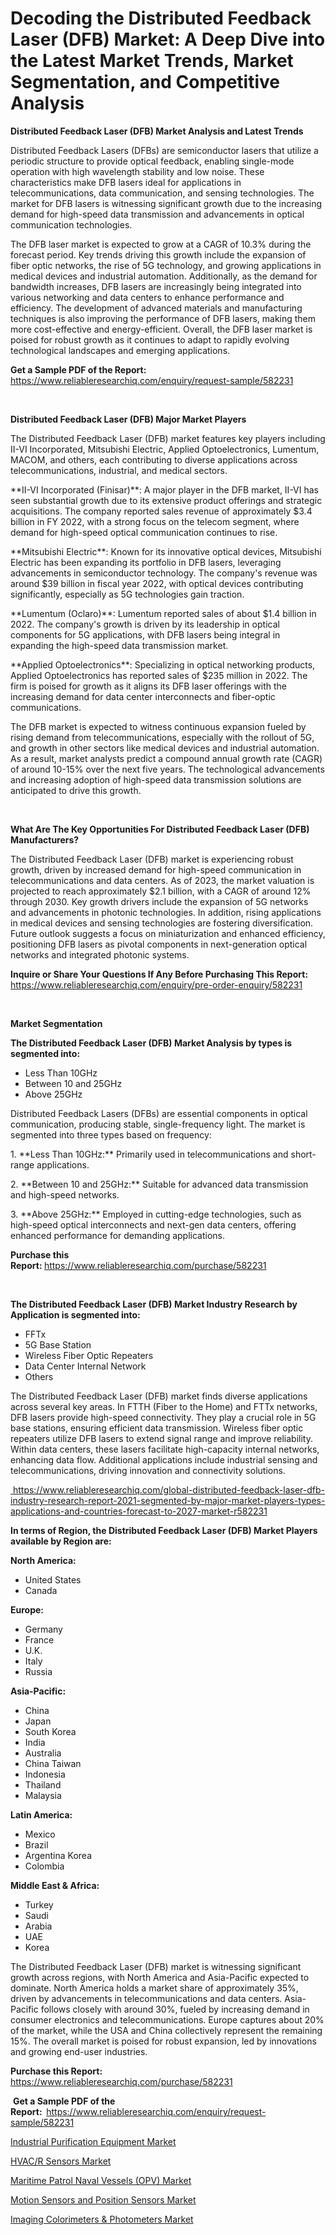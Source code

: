 <p><h1>Decoding the Distributed Feedback Laser (DFB) Market: A Deep Dive into the Latest Market Trends, Market Segmentation, and Competitive Analysis</h1></p><p><strong>Distributed Feedback Laser (DFB) Market Analysis and Latest Trends</strong></p>
<p><p>Distributed Feedback Lasers (DFBs) are semiconductor lasers that utilize a periodic structure to provide optical feedback, enabling single-mode operation with high wavelength stability and low noise. These characteristics make DFB lasers ideal for applications in telecommunications, data communication, and sensing technologies. The market for DFB lasers is witnessing significant growth due to the increasing demand for high-speed data transmission and advancements in optical communication technologies.</p><p>The DFB laser market is expected to grow at a CAGR of 10.3% during the forecast period. Key trends driving this growth include the expansion of fiber optic networks, the rise of 5G technology, and growing applications in medical devices and industrial automation. Additionally, as the demand for bandwidth increases, DFB lasers are increasingly being integrated into various networking and data centers to enhance performance and efficiency. The development of advanced materials and manufacturing techniques is also improving the performance of DFB lasers, making them more cost-effective and energy-efficient. Overall, the DFB laser market is poised for robust growth as it continues to adapt to rapidly evolving technological landscapes and emerging applications.</p></p>
<p><strong>Get a Sample PDF of the Report:&nbsp;</strong> <a href="https://www.reliableresearchiq.com/enquiry/request-sample/582231?utm_campaign=1088&utm_medium=2&utm_source=Github&utm_content=ia&utm_term=12102024&utm_id=distributed-feedback-laser-dfb">https://www.reliableresearchiq.com/enquiry/request-sample/582231</a></p>
<p>&nbsp;</p>
<p><strong>Distributed Feedback Laser (DFB) Major Market Players</strong></p>
<p><p>The Distributed Feedback Laser (DFB) market features key players including II-VI Incorporated, Mitsubishi Electric, Applied Optoelectronics, Lumentum, MACOM, and others, each contributing to diverse applications across telecommunications, industrial, and medical sectors.</p><p>**II-VI Incorporated (Finisar)**: A major player in the DFB market, II-VI has seen substantial growth due to its extensive product offerings and strategic acquisitions. The company reported sales revenue of approximately $3.4 billion in FY 2022, with a strong focus on the telecom segment, where demand for high-speed optical communication continues to rise.</p><p>**Mitsubishi Electric**: Known for its innovative optical devices, Mitsubishi Electric has been expanding its portfolio in DFB lasers, leveraging advancements in semiconductor technology. The company's revenue was around $39 billion in fiscal year 2022, with optical devices contributing significantly, especially as 5G technologies gain traction.</p><p>**Lumentum (Oclaro)**: Lumentum reported sales of about $1.4 billion in 2022. The company's growth is driven by its leadership in optical components for 5G applications, with DFB lasers being integral in expanding the high-speed data transmission market.</p><p>**Applied Optoelectronics**: Specializing in optical networking products, Applied Optoelectronics has reported sales of $235 million in 2022. The firm is poised for growth as it aligns its DFB laser offerings with the increasing demand for data center interconnects and fiber-optic communications.</p><p>The DFB market is expected to witness continuous expansion fueled by rising demand from telecommunications, especially with the rollout of 5G, and growth in other sectors like medical devices and industrial automation. As a result, market analysts predict a compound annual growth rate (CAGR) of around 10-15% over the next five years. The technological advancements and increasing adoption of high-speed data transmission solutions are anticipated to drive this growth.</p></p>
<p>&nbsp;</p>
<p><strong>What Are The Key Opportunities For Distributed Feedback Laser (DFB) Manufacturers?</strong></p>
<p><p>The Distributed Feedback Laser (DFB) market is experiencing robust growth, driven by increased demand for high-speed communication in telecommunications and data centers. As of 2023, the market valuation is projected to reach approximately $2.1 billion, with a CAGR of around 12% through 2030. Key growth drivers include the expansion of 5G networks and advancements in photonic technologies. In addition, rising applications in medical devices and sensing technologies are fostering diversification. Future outlook suggests a focus on miniaturization and enhanced efficiency, positioning DFB lasers as pivotal components in next-generation optical networks and integrated photonic systems.</p></p>
<p><strong>Inquire or Share Your Questions If Any Before Purchasing This Report:</strong> <a href="https://www.reliableresearchiq.com/enquiry/pre-order-enquiry/582231?utm_campaign=1088&utm_medium=2&utm_source=Github&utm_content=ia&utm_term=12102024&utm_id=distributed-feedback-laser-dfb">https://www.reliableresearchiq.com/enquiry/pre-order-enquiry/582231</a></p>
<p>&nbsp;</p>
<p><strong>Market Segmentation</strong></p>
<p><strong>The Distributed Feedback Laser (DFB) Market Analysis by types is segmented into:</strong></p>
<p><ul><li>Less Than 10GHz</li><li>Between 10 and 25GHz</li><li>Above 25GHz</li></ul></p>
<p><p>Distributed Feedback Lasers (DFBs) are essential components in optical communication, producing stable, single-frequency light. The market is segmented into three types based on frequency: </p><p>1. **Less Than 10GHz:** Primarily used in telecommunications and short-range applications.</p><p>2. **Between 10 and 25GHz:** Suitable for advanced data transmission and high-speed networks.</p><p>3. **Above 25GHz:** Employed in cutting-edge technologies, such as high-speed optical interconnects and next-gen data centers, offering enhanced performance for demanding applications.</p></p>
<p><strong>Purchase this Report:&nbsp;</strong><a href="https://www.reliableresearchiq.com/purchase/582231?utm_campaign=1088&utm_medium=2&utm_source=Github&utm_content=ia&utm_term=12102024&utm_id=distributed-feedback-laser-dfb">https://www.reliableresearchiq.com/purchase/582231</a></p>
<p>&nbsp;</p>
<p><strong>The Distributed Feedback Laser (DFB) Market Industry Research by Application is segmented into:</strong></p>
<p><ul><li>FFTx</li><li>5G Base Station</li><li>Wireless Fiber Optic Repeaters</li><li>Data Center Internal Network</li><li>Others</li></ul></p>
<p><p>The Distributed Feedback Laser (DFB) market finds diverse applications across several key areas. In FTTH (Fiber to the Home) and FTTx networks, DFB lasers provide high-speed connectivity. They play a crucial role in 5G base stations, ensuring efficient data transmission. Wireless fiber optic repeaters utilize DFB lasers to extend signal range and improve reliability. Within data centers, these lasers facilitate high-capacity internal networks, enhancing data flow. Additional applications include industrial sensing and telecommunications, driving innovation and connectivity solutions.</p></p>
<p><a href="https://www.reliableresearchiq.com/global-distributed-feedback-laser-dfb-industry-research-report-2021-segmented-by-major-market-players-types-applications-and-countries-forecast-to-2027-market-r582231?utm_campaign=1088&utm_medium=2&utm_source=Github&utm_content=ia&utm_term=12102024&utm_id=distributed-feedback-laser-dfb">&nbsp;https://www.reliableresearchiq.com/global-distributed-feedback-laser-dfb-industry-research-report-2021-segmented-by-major-market-players-types-applications-and-countries-forecast-to-2027-market-r582231</a></p>
<p><strong>In terms of Region, the Distributed Feedback Laser (DFB) Market Players available by Region are:</strong></p>
<p>
    <p> <strong> North America: </strong>
        <ul>
            <li>United States</li>
            <li>Canada</li>
        </ul>
        </p> 
    <p> <strong> Europe: </strong>
        <ul>
            <li>Germany</li>
            <li>France</li>
            <li>U.K.</li>
            <li>Italy</li>
            <li>Russia</li>
        </ul>
        </p> 
    <p> <strong> Asia-Pacific: </strong>
        <ul>
            <li>China</li>
            <li>Japan</li>
            <li>South Korea</li>
            <li>India</li>
            <li>Australia</li>
            <li>China Taiwan</li>
            <li>Indonesia</li>
            <li>Thailand</li>
            <li>Malaysia</li>
        </ul>
        </p> 
    <p> <strong> Latin America: </strong>
        <ul>
            <li>Mexico</li>
            <li>Brazil</li>
            <li>Argentina Korea</li>
            <li>Colombia</li>
        </ul>
        </p> 
    <p> <strong> Middle East & Africa: </strong>
        <ul>
            <li>Turkey</li>
            <li>Saudi</li>
            <li>Arabia</li>
            <li>UAE</li>
            <li>Korea</li>
        </ul>
    </p>
    </p>
<p><p>The Distributed Feedback Laser (DFB) market is witnessing significant growth across regions, with North America and Asia-Pacific expected to dominate. North America holds a market share of approximately 35%, driven by advancements in telecommunications and data centers. Asia-Pacific follows closely with around 30%, fueled by increasing demand in consumer electronics and telecommunications. Europe captures about 20% of the market, while the USA and China collectively represent the remaining 15%. The overall market is poised for robust expansion, led by innovations and growing end-user industries.</p></p>
<p><strong>Purchase this Report: </strong><a href="https://www.reliableresearchiq.com/purchase/582231?utm_campaign=1088&utm_medium=2&utm_source=Github&utm_content=ia&utm_term=12102024&utm_id=distributed-feedback-laser-dfb">https://www.reliableresearchiq.com/purchase/582231</a></p>
<p>&nbsp;<strong>Get a Sample PDF of the Report:&nbsp;&nbsp;</strong><a href="https://www.reliableresearchiq.com/enquiry/request-sample/582231?utm_campaign=1088&utm_medium=2&utm_source=Github&utm_content=ia&utm_term=12102024&utm_id=distributed-feedback-laser-dfb">https://www.reliableresearchiq.com/enquiry/request-sample/582231</a></p>
<p><strong></strong></p>
<p><p><a href="https://www.linkedin.com/pulse/industrial-purification-equipment-market-shifts-strategic-analysis-bwdsf?utm_campaign=1088&utm_medium=2&utm_source=Github&utm_content=ia&utm_term=12102024&utm_id=distributed-feedback-laser-dfb">Industrial Purification Equipment Market</a></p><p><a href="https://github.com/JudyWalsh475/Market-Research-Report-List-1/blob/main/hvacr-sensors-market.md?utm_campaign=1088&utm_medium=2&utm_source=Github&utm_content=ia&utm_term=12102024&utm_id=distributed-feedback-laser-dfb">HVAC/R Sensors Market</a></p><p><a href="https://www.linkedin.com/pulse/global-maritime-patrol-naval-vessels-opv-market-sector2024-qfaee?utm_campaign=1088&utm_medium=2&utm_source=Github&utm_content=ia&utm_term=12102024&utm_id=distributed-feedback-laser-dfb">Maritime Patrol Naval Vessels (OPV) Market</a></p><p><a href="https://github.com/AshikRahman665/Market-Research-Report-List-1/blob/main/motion-sensors-and-position-sensors-market.md?utm_campaign=1088&utm_medium=2&utm_source=Github&utm_content=ia&utm_term=12102024&utm_id=distributed-feedback-laser-dfb">Motion Sensors and Position Sensors Market</a></p><p><a href="https://www.linkedin.com/pulse/comprehensive-imaging-colorimeters-photometers-market-report-lsqzf?utm_campaign=1088&utm_medium=2&utm_source=Github&utm_content=ia&utm_term=12102024&utm_id=distributed-feedback-laser-dfb">Imaging Colorimeters & Photometers Market</a></p></p>
